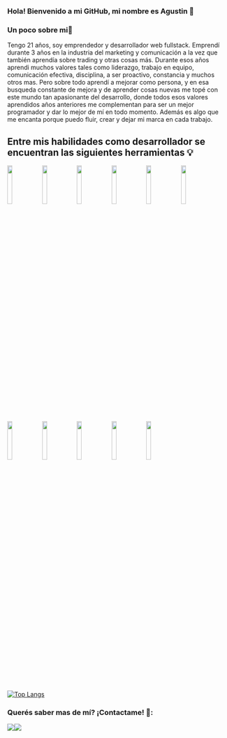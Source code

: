 ### Hola! Bienvenido a mi GitHub, mi nombre es Agustin 👋
### Un poco sobre mi👀
Tengo 21 años, soy emprendedor y desarrollador web fullstack. Emprendí durante 3 años en la industria del marketing y comunicación a la vez que también aprendía sobre trading y otras cosas más. Durante esos años aprendi muchos valores tales como liderazgo, trabajo en equipo, comunicación efectiva, disciplina, a ser proactivo, constancia y muchos otros mas. Pero sobre todo aprendí a mejorar como persona, y en esa busqueda constante de mejora y de aprender cosas nuevas me topé con este mundo tan apasionante del desarrollo, donde todos esos valores aprendidos años anteriores me complementan para ser un mejor programador y dar lo mejor de mí en todo momento. Además es algo que me encanta porque puedo fluir, crear y dejar mi marca en cada trabajo.
## Entre mis habilidades como desarrollador se encuentran las siguientes herramientas 💡
<p>
  <code><img width="15%" max-height="100px" src="https://cobaltoconsulting.com/wp-content/uploads/2019/09/javascript-logo.png"></code>
  <code><img width="15%" max-height="100px" src="https://programacion.net/files/article/article_02169_.jpg"></code>
  <code><img width="15%" max-height="100px" src="https://disenowebakus.net/imagenes/articulos/html5.jpg"></code>
  <code><img width="15%" max-height="100px" src="https://blog.wildix.com/wp-content/uploads/2020/06/react-logo.jpg"></code>
  <code><img width="15%" max-height="100px" src="https://i1.wp.com/blog.enriqueoriol.com/wp-content/uploads/2018/08/reduxLogo.png?w=1024"></code>
  <code><img width="15%" max-height="100px" src="https://upload.wikimedia.org/wikipedia/commons/thumb/e/e0/Git-logo.svg/1280px-Git-logo.svg.png"></code>
  <br />
  <code><img width="15%" max-height="100px" src="https://training.techtalkthai.com/wp-content/uploads/2020/11/nodejs_logo_banner_01-600x314-1.png"></code>
  <code><img width="15%" max-height="100px" src="https://miro.medium.com/max/766/1*uPL1uCtLBRSk6akPL2hNzg.jpeg"></code>
  <code><img width="15%" max-height="100px" src="https://alvaroperdiz.com/images/headers/postgresql.png"></code>
  <code><img width="15%" max-height="100px" src="https://i.blogs.es/91493f/sequelize/1366_2000.png"></code>
  <code><img width="15%" max-height="100px" src="https://theduodecim.github.io/Portafolio/img/typescript.png"></code>
   
  <br />
  <br />
</p>

[![Top Langs](https://github-readme-stats.vercel.app/api/top-langs/?username=Agus-Sartorio&layout=compact&theme=buefy)](https://github.com/anuraghazra/github-readme-stats)

### Querés saber mas de mí? ¡Contactame! 📧:

[<img src="https://img.icons8.com/material/96/888888/email-sign.png"/>](mailto:sartorio85@gmail.com)[<img src="https://img.icons8.com/material/96/888888/linkedin--v1.png"/>](https://www.linkedin.com/in/agustin-sartorio)
